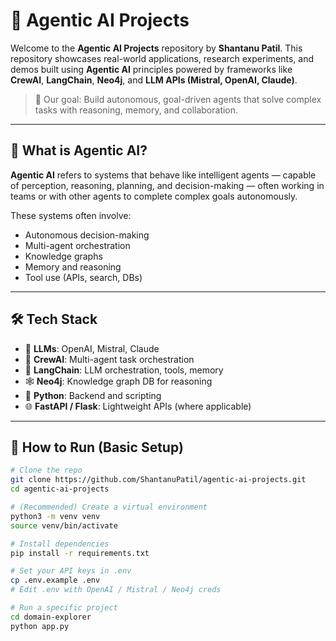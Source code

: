 # 🤖 Agentic AI Projects

Welcome to the **Agentic AI Projects** repository by **Shantanu Patil**. This repository showcases real-world applications, research experiments, and demos built using **Agentic AI** principles powered by frameworks like **CrewAI**, **LangChain**, **Neo4j**, and **LLM APIs (Mistral, OpenAI, Claude)**.

> 🚀 Our goal: Build autonomous, goal-driven agents that solve complex tasks with reasoning, memory, and collaboration.

---

## 🧠 What is Agentic AI?

**Agentic AI** refers to systems that behave like intelligent agents — capable of perception, reasoning, planning, and decision-making — often working in teams or with other agents to complete complex goals autonomously.

These systems often involve:
- Autonomous decision-making
- Multi-agent orchestration
- Knowledge graphs
- Memory and reasoning
- Tool use (APIs, search, DBs)

---


## 🛠️ Tech Stack

- 🧠 **LLMs**: OpenAI, Mistral, Claude
- 🤖 **CrewAI**: Multi-agent task orchestration
- 🔗 **LangChain**: LLM orchestration, tools, memory
- 🕸️ **Neo4j**: Knowledge graph DB for reasoning
- 🐍 **Python**: Backend and scripting
- 🌐 **FastAPI / Flask**: Lightweight APIs (where applicable)

---

## 🧪 How to Run (Basic Setup)

```bash
# Clone the repo
git clone https://github.com/ShantanuPatil/agentic-ai-projects.git
cd agentic-ai-projects

# (Recommended) Create a virtual environment
python3 -m venv venv
source venv/bin/activate

# Install dependencies
pip install -r requirements.txt

# Set your API keys in .env
cp .env.example .env
# Edit .env with OpenAI / Mistral / Neo4j creds

# Run a specific project
cd domain-explorer
python app.py

